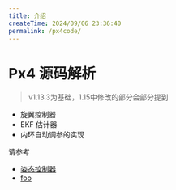 ```yaml
---
title: 介绍
createTime: 2024/09/06 23:36:40
permalink: /px4code/
---
```


# Px4 源码解析

> v1.13.3为基础，1.15中修改的部分会部分提到


- 旋翼控制器
- EKF 估计器
- 内环自动调参的实现

请参考

- [姿态控制器](./atti_control.md)
- [foo](./foo.md)
